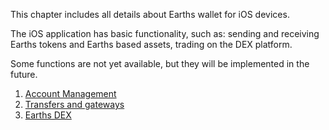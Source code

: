 This chapter includes all details about Earths wallet for iOS devices.

The iOS application has basic functionality, such as: sending and receiving Earths tokens and Earths based assets, trading on the DEX platform.

Some functions are not yet available, but they will be implemented in the future.

1. [Account Management](/mobile-apps/iOS/account-management.md)
2. [Transfers and gateways](/mobile-apps/iOS/wallet-management.md)
3. [Earths DEX](/mobile-apps/iOS/earths-dex.md)

